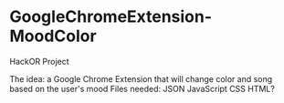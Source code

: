 # GoogleChromeExtension-MoodColor
HackOR Project

The idea: a Google Chrome Extension that will change color and song based on the user's mood
Files needed:
JSON
JavaScript
CSS
HTML?
